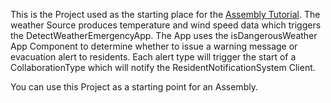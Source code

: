 This is the Project used as the starting place for the [Assembly Tutorial](/docs/system/tutorials/assemblytutorial/index.html).
The weather Source produces temperature and wind speed data which triggers the DetectWeatherEmergencyApp.
The App uses the isDangerousWeather App Component to determine whether to issue a warning message or evacuation alert to residents. 
Each alert type will trigger the start of a CollaborationType which will notify the ResidentNotificationSystem Client.

You can use this Project as a starting point for an Assembly. 
